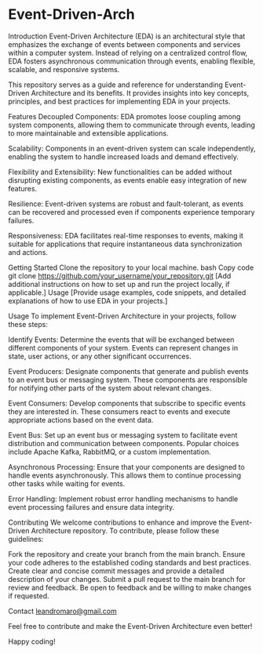 # Event-Driven-Arch

Introduction
Event-Driven Architecture (EDA) is an architectural style that emphasizes the exchange of events between components and services within a computer system. Instead of relying on a centralized control flow, EDA fosters asynchronous communication through events, enabling flexible, scalable, and responsive systems.

This repository serves as a guide and reference for understanding Event-Driven Architecture and its benefits. It provides insights into key concepts, principles, and best practices for implementing EDA in your projects.

Features
Decoupled Components: EDA promotes loose coupling among system components, allowing them to communicate through events, leading to more maintainable and extensible applications.

Scalability: Components in an event-driven system can scale independently, enabling the system to handle increased loads and demand effectively.

Flexibility and Extensibility: New functionalities can be added without disrupting existing components, as events enable easy integration of new features.

Resilience: Event-driven systems are robust and fault-tolerant, as events can be recovered and processed even if components experience temporary failures.

Responsiveness: EDA facilitates real-time responses to events, making it suitable for applications that require instantaneous data synchronization and actions.

Getting Started
Clone the repository to your local machine.
bash
Copy code
git clone https://github.com/your_username/your_repository.git
[Add additional instructions on how to set up and run the project locally, if applicable.]
Usage
[Provide usage examples, code snippets, and detailed explanations of how to use EDA in your projects.]

Usage
To implement Event-Driven Architecture in your projects, follow these steps:

Identify Events: Determine the events that will be exchanged between different components of your system. Events can represent changes in state, user actions, or any other significant occurrences.

Event Producers: Designate components that generate and publish events to an event bus or messaging system. These components are responsible for notifying other parts of the system about relevant changes.

Event Consumers: Develop components that subscribe to specific events they are interested in. These consumers react to events and execute appropriate actions based on the event data.

Event Bus: Set up an event bus or messaging system to facilitate event distribution and communication between components. Popular choices include Apache Kafka, RabbitMQ, or a custom implementation.

Asynchronous Processing: Ensure that your components are designed to handle events asynchronously. This allows them to continue processing other tasks while waiting for events.

Error Handling: Implement robust error handling mechanisms to handle event processing failures and ensure data integrity.

Contributing
We welcome contributions to enhance and improve the Event-Driven Architecture repository. To contribute, please follow these guidelines:

Fork the repository and create your branch from the main branch.
Ensure your code adheres to the established coding standards and best practices.
Create clear and concise commit messages and provide a detailed description of your changes.
Submit a pull request to the main branch for review and feedback.
Be open to feedback and be willing to make changes if requested.

Contact
leandromaro@gmail.com

Feel free to contribute and make the Event-Driven Architecture even better!

Happy coding!
